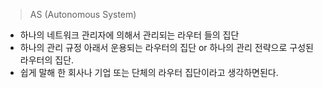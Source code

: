 >  AS (Autonomous System)
- 하나의 네트워크 관리자에 의해서 관리되는 라우터 들의 집단
- 하나의 관리 규정 아래서 운용되는 라우터의 집단 or 하나의 관리 전략으로 구성된 라우터의 집단.
- 쉽게 말해 한 회사나 기업 또는 단체의 라우터 집단이라고 생각하면된다.